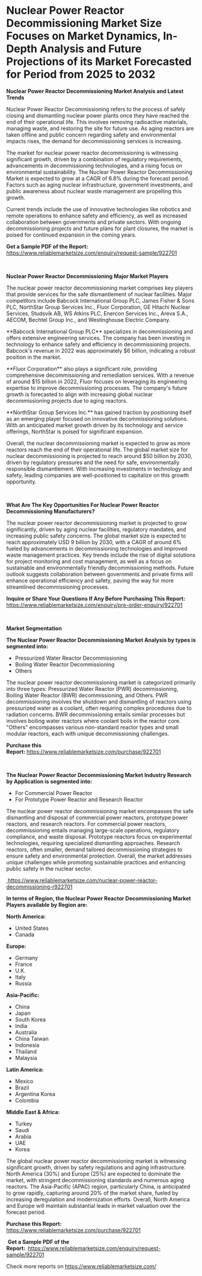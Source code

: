<p><h1>Nuclear Power Reactor Decommissioning Market Size Focuses on Market Dynamics, In-Depth Analysis and Future Projections of its Market Forecasted for Period from 2025 to 2032</h1></p><p><strong>Nuclear Power Reactor Decommissioning Market Analysis and Latest Trends</strong></p>
<p><p>Nuclear Power Reactor Decommissioning refers to the process of safely closing and dismantling nuclear power plants once they have reached the end of their operational life. This involves removing radioactive materials, managing waste, and restoring the site for future use. As aging reactors are taken offline and public concern regarding safety and environmental impacts rises, the demand for decommissioning services is increasing.</p><p>The market for nuclear power reactor decommissioning is witnessing significant growth, driven by a combination of regulatory requirements, advancements in decommissioning technologies, and a rising focus on environmental sustainability. The Nuclear Power Reactor Decommissioning Market is expected to grow at a CAGR of 6.8% during the forecast period. Factors such as aging nuclear infrastructure, government investments, and public awareness about nuclear waste management are propelling this growth. </p><p>Current trends include the use of innovative technologies like robotics and remote operations to enhance safety and efficiency, as well as increased collaboration between governments and private sectors. With ongoing decommissioning projects and future plans for plant closures, the market is poised for continued expansion in the coming years.</p></p>
<p><strong>Get a Sample PDF of the Report:&nbsp;</strong> <a href="https://www.reliablemarketsize.com/enquiry/request-sample/922701?utm_campaign=2472&utm_medium=2&utm_source=Github&utm_content=ia&utm_term=07032025&utm_id=nuclear-power-reactor-decommissioning">https://www.reliablemarketsize.com/enquiry/request-sample/922701</a></p>
<p>&nbsp;</p>
<p><strong>Nuclear Power Reactor Decommissioning Major Market Players</strong></p>
<p><p>The nuclear power reactor decommissioning market comprises key players that provide services for the safe dismantlement of nuclear facilities. Major competitors include Babcock International Group PLC, James Fisher & Sons PLC, NorthStar Group Services Inc., Fluor Corporation, GE Hitachi Nuclear Services, Studsvik AB, WS Atkins PLC, Enercon Services Inc., Areva S.A., AECOM, Bechtel Group Inc., and Westinghouse Electric Company.</p><p>**Babcock International Group PLC** specializes in decommissioning and offers extensive engineering services. The company has been investing in technology to enhance safety and efficiency in decommissioning projects. Babcock's revenue in 2022 was approximately $6 billion, indicating a robust position in the market.</p><p>**Fluor Corporation** also plays a significant role, providing comprehensive decommissioning and remediation services. With a revenue of around $15 billion in 2022, Fluor focuses on leveraging its engineering expertise to improve decommissioning processes. The company's future growth is forecasted to align with increasing global nuclear decommissioning projects due to aging reactors.</p><p>**NorthStar Group Services Inc.** has gained traction by positioning itself as an emerging player focused on innovative decommissioning solutions. With an anticipated market growth driven by its technology and service offerings, NorthStar is poised for significant expansion.</p><p>Overall, the nuclear decommissioning market is expected to grow as more reactors reach the end of their operational life. The global market size for nuclear decommissioning is projected to reach around $50 billion by 2030, driven by regulatory pressures and the need for safe, environmentally responsible dismantlement. With increasing investments in technology and safety, leading companies are well-positioned to capitalize on this growth opportunity.</p></p>
<p>&nbsp;</p>
<p><strong>What Are The Key Opportunities For Nuclear Power Reactor Decommissioning Manufacturers?</strong></p>
<p><p>The nuclear power reactor decommissioning market is projected to grow significantly, driven by aging nuclear facilities, regulatory mandates, and increasing public safety concerns. The global market size is expected to reach approximately USD 9 billion by 2030, with a CAGR of around 6% fueled by advancements in decommissioning technologies and improved waste management practices. Key trends include the rise of digital solutions for project monitoring and cost management, as well as a focus on sustainable and environmentally friendly decommissioning methods. Future outlook suggests collaboration between governments and private firms will enhance operational efficiency and safety, paving the way for more streamlined decommissioning processes.</p></p>
<p><strong>Inquire or Share Your Questions If Any Before Purchasing This Report:</strong> <a href="https://www.reliablemarketsize.com/enquiry/pre-order-enquiry/922701?utm_campaign=2472&utm_medium=2&utm_source=Github&utm_content=ia&utm_term=07032025&utm_id=nuclear-power-reactor-decommissioning">https://www.reliablemarketsize.com/enquiry/pre-order-enquiry/922701</a></p>
<p>&nbsp;</p>
<p><strong>Market Segmentation</strong></p>
<p><strong>The Nuclear Power Reactor Decommissioning Market Analysis by types is segmented into:</strong></p>
<p><ul><li>Pressurized Water Reactor Decommissioning</li><li>Boiling Water Reactor Decommissioning</li><li>Others</li></ul></p>
<p><p>The nuclear power reactor decommissioning market is categorized primarily into three types: Pressurized Water Reactor (PWR) decommissioning, Boiling Water Reactor (BWR) decommissioning, and Others. PWR decommissioning involves the shutdown and dismantling of reactors using pressurized water as a coolant, often requiring complex procedures due to radiation concerns. BWR decommissioning entails similar processes but involves boiling water reactors where coolant boils in the reactor core. "Others" encompasses various non-standard reactor types and small modular reactors, each with unique decommissioning challenges.</p></p>
<p><strong>Purchase this Report:&nbsp;</strong><a href="https://www.reliablemarketsize.com/purchase/922701?utm_campaign=2472&utm_medium=2&utm_source=Github&utm_content=ia&utm_term=07032025&utm_id=nuclear-power-reactor-decommissioning">https://www.reliablemarketsize.com/purchase/922701</a></p>
<p>&nbsp;</p>
<p><strong>The Nuclear Power Reactor Decommissioning Market Industry Research by Application is segmented into:</strong></p>
<p><ul><li>For Commercial Power Reactor</li><li>For Prototype Power Reactor and Research Reactor</li></ul></p>
<p><p>The nuclear power reactor decommissioning market encompasses the safe dismantling and disposal of commercial power reactors, prototype power reactors, and research reactors. For commercial power reactors, decommissioning entails managing large-scale operations, regulatory compliance, and waste disposal. Prototype reactors focus on experimental technologies, requiring specialized dismantling approaches. Research reactors, often smaller, demand tailored decommissioning strategies to ensure safety and environmental protection. Overall, the market addresses unique challenges while promoting sustainable practices and enhancing public safety in the nuclear sector.</p></p>
<p><a href="https://www.reliablemarketsize.com/nuclear-power-reactor-decommissioning-r922701?utm_campaign=2472&utm_medium=2&utm_source=Github&utm_content=ia&utm_term=07032025&utm_id=nuclear-power-reactor-decommissioning">&nbsp;https://www.reliablemarketsize.com/nuclear-power-reactor-decommissioning-r922701</a></p>
<p><strong>In terms of Region, the Nuclear Power Reactor Decommissioning Market Players available by Region are:</strong></p>
<p>
    <p> <strong> North America: </strong>
        <ul>
            <li>United States</li>
            <li>Canada</li>
        </ul>
        </p> 
    <p> <strong> Europe: </strong>
        <ul>
            <li>Germany</li>
            <li>France</li>
            <li>U.K.</li>
            <li>Italy</li>
            <li>Russia</li>
        </ul>
        </p> 
    <p> <strong> Asia-Pacific: </strong>
        <ul>
            <li>China</li>
            <li>Japan</li>
            <li>South Korea</li>
            <li>India</li>
            <li>Australia</li>
            <li>China Taiwan</li>
            <li>Indonesia</li>
            <li>Thailand</li>
            <li>Malaysia</li>
        </ul>
        </p> 
    <p> <strong> Latin America: </strong>
        <ul>
            <li>Mexico</li>
            <li>Brazil</li>
            <li>Argentina Korea</li>
            <li>Colombia</li>
        </ul>
        </p> 
    <p> <strong> Middle East & Africa: </strong>
        <ul>
            <li>Turkey</li>
            <li>Saudi</li>
            <li>Arabia</li>
            <li>UAE</li>
            <li>Korea</li>
        </ul>
    </p>
    </p>
<p><p>The global nuclear power reactor decommissioning market is witnessing significant growth, driven by safety regulations and aging infrastructure. North America (30%) and Europe (25%) are expected to dominate the market, with stringent decommissioning standards and numerous aging reactors. The Asia-Pacific (APAC) region, particularly China, is anticipated to grow rapidly, capturing around 20% of the market share, fueled by increasing deregulation and modernization efforts. Overall, North America and Europe will maintain substantial leads in market valuation over the forecast period.</p></p>
<p><strong>Purchase this Report: </strong><a href="https://www.reliablemarketsize.com/purchase/922701?utm_campaign=2472&utm_medium=2&utm_source=Github&utm_content=ia&utm_term=07032025&utm_id=nuclear-power-reactor-decommissioning">https://www.reliablemarketsize.com/purchase/922701</a></p>
<p>&nbsp;<strong>Get a Sample PDF of the Report:&nbsp;&nbsp;</strong><a href="https://www.reliablemarketsize.com/enquiry/request-sample/922701?utm_campaign=2472&utm_medium=2&utm_source=Github&utm_content=ia&utm_term=07032025&utm_id=nuclear-power-reactor-decommissioning">https://www.reliablemarketsize.com/enquiry/request-sample/922701</a></p>
<p><strong></strong></p>
<p>Check more reports on <a href="https://www.reliablemarketsize.com/?utm_campaign=2472&utm_medium=2&utm_source=Github&utm_content=ia&utm_term=07032025&utm_id=nuclear-power-reactor-decommissioning">https://www.reliablemarketsize.com/</a></p>